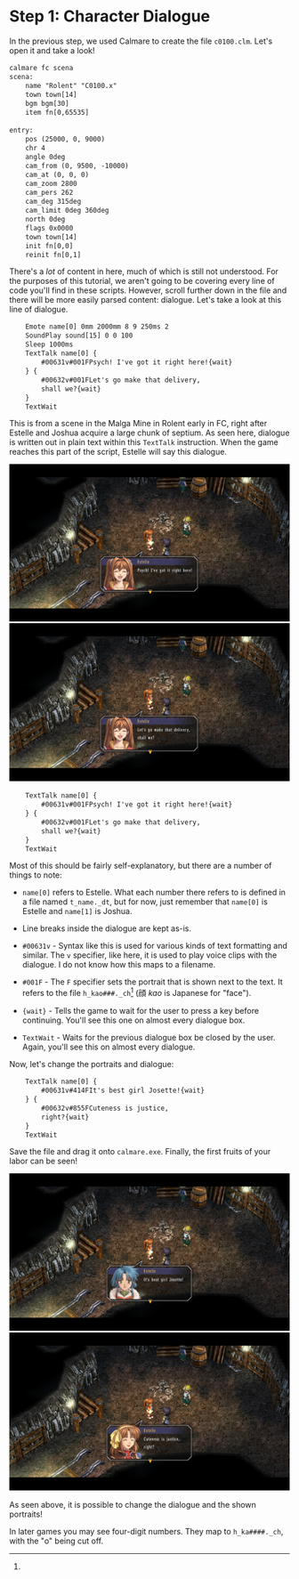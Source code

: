 # Step 1: Character Dialogue

In the previous step, we used Calmare to create the file `c0100.clm`. Let's
open it and take a look!

```clm
calmare fc scena
scena:
	name "Rolent" "C0100.x"
	town town[14]
	bgm bgm[30]
	item fn[0,65535]

entry:
	pos (25000, 0, 9000)
	chr 4
	angle 0deg
	cam_from (0, 9500, -10000)
	cam_at (0, 0, 0)
	cam_zoom 2800
	cam_pers 262
	cam_deg 315deg
	cam_limit 0deg 360deg
	north 0deg
	flags 0x0000
	town town[14]
	init fn[0,0]
	reinit fn[0,1]
```

There's a *lot* of content in here, much of which is still not understood.
For the purposes of this tutorial, we aren't going to be covering every line of
code you'll find in these scripts. However, scroll further down in the file and
there will be more easily parsed content: dialogue. Let's take a look at this
line of dialogue.

```clm
	Emote name[0] 0mm 2000mm 8 9 250ms 2
	SoundPlay sound[15] 0 0 100
	Sleep 1000ms
	TextTalk name[0] {
		#00631v#001FPsych! I've got it right here!{wait}
	} {
		#00632v#001FLet's go make that delivery,
		shall we?{wait}
	}
	TextWait
```

This is from a scene in the Malga Mine in Rolent early in FC, right after
Estelle and Joshua acquire a large chunk of septium. As seen here, dialogue is
written out in plain text within this `TextTalk` instruction. When the game
reaches this part of the script, Estelle will say this dialogue.

![Estelle saying "Psych! I've got it right here!"](./img/dialogue1.png)
![Estelle saying "Let's go make that delivery, shall we?"](./img/dialogue2.png)

```clm
	TextTalk name[0] {
		#00631v#001FPsych! I've got it right here!{wait}
	} {
		#00632v#001FLet's go make that delivery,
		shall we?{wait}
	}
	TextWait
```

Most of this should be fairly self-explanatory, but there are a number of things to note:

- `name[0]` refers to Estelle. What each number there refers to is defined in a
  file named `t_name._dt`, but for now, just remember that `name[0]` is Estelle
  and `name[1]` is Joshua.

- Line breaks inside the dialogue are kept as-is.

- `#00631v` - Syntax like this is used for various kinds of text formatting and
  similar. The `v` specifier, like here, it is used to play voice clips with the
  dialogue. I do not know how this maps to a filename.

- `#001F` - The `F` specifier sets the portrait that is shown next to the text.
  It refers to the file `h_kao###._ch`[^kao] (顔 *kao* is Japanese for "face").

- `{wait}` - Tells the game to wait for the user to press a key before
  continuing. You'll see this one on almost every dialogue box.

- `TextWait` - Waits for the previous dialogue box be closed by the user.
  Again, you'll see this on almost every dialogue.

Now, let's change the portraits and dialogue:

```clm
	TextTalk name[0] {
		#00631v#414FIt's best girl Josette!{wait}
	} {
		#00632v#855FCuteness is justice,
		right?{wait}
	}
	TextWait
```

Save the file and drag it onto `calmare.exe`. Finally, the first fruits of your
labor can be seen!

![Estelle, with Josette's face, saying "It's best girl Josette!"](./img/dialogue3.png)
![Estelle, with Anelace's face, saying "Cuteness is justice, right?"](./img/dialogue4.png)

As seen above, it is possible to change the dialogue and the shown portraits!

[^kao]:
  In later games you may see four-digit numbers. They map to `h_ka####._ch`,
  with the "o" being cut off.
